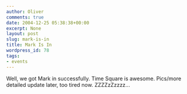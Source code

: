 ```yaml
---
author: Oliver
comments: true
date: 2004-12-25 05:38:38+00:00
excerpt: None
layout: post
slug: mark-is-in
title: Mark Is In
wordpress_id: 78
tags:
- events
---
```


Well, we got Mark in successfully.  Time Square is awesome.  Pics/more detailed update later, too tired now. ZZZZzZzzzz...